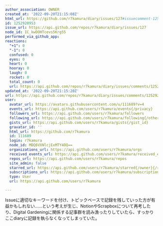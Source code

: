 ```yaml
---
author_association: OWNER
created_at: '2022-09-20T21:15:08Z'
html_url: https://github.com/r7kamura/diary/issues/127#issuecomment-1252920953
id: 1252920953
issue_url: https://api.github.com/repos/r7kamura/diary/issues/127
node_id: IC_kwDOHTcevs5Krg55
performed_via_github_app: 
reactions:
  "+1": 0
  "-1": 0
  confused: 0
  eyes: 0
  heart: 0
  hooray: 0
  laugh: 0
  rocket: 0
  total_count: 0
  url: https://api.github.com/repos/r7kamura/diary/issues/comments/1252920953/reactions
updated_at: '2022-09-20T21:15:20Z'
url: https://api.github.com/repos/r7kamura/diary/issues/comments/1252920953
user:
  avatar_url: https://avatars.githubusercontent.com/u/111689?v=4
  events_url: https://api.github.com/users/r7kamura/events{/privacy}
  followers_url: https://api.github.com/users/r7kamura/followers
  following_url: https://api.github.com/users/r7kamura/following{/other_user}
  gists_url: https://api.github.com/users/r7kamura/gists{/gist_id}
  gravatar_id: ''
  html_url: https://github.com/r7kamura
  id: 111689
  login: r7kamura
  node_id: MDQ6VXNlcjExMTY4OQ==
  organizations_url: https://api.github.com/users/r7kamura/orgs
  received_events_url: https://api.github.com/users/r7kamura/received_events
  repos_url: https://api.github.com/users/r7kamura/repos
  site_admin: false
  starred_url: https://api.github.com/users/r7kamura/starred{/owner}{/repo}
  subscriptions_url: https://api.github.com/users/r7kamura/subscriptions
  type: User
  url: https://api.github.com/users/r7kamura

---
```

Issueに適切なキーワードを付け、トピックベースで記録を残していった方が有益かもしれない……という考えが生じ、NotionやScrapboxについて再考したり、Digital Gardeningに関係する記事群を読み漁ったりしていたら、すっかりここdiaryに記録を執らなくなってしまっていた。